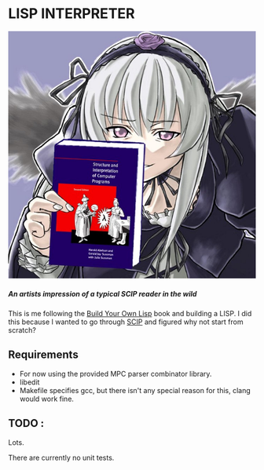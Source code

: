 # LISP INTERPRETER

![*An artists impression of a typical SCIP reader*](doc/scip-lord.jpeg)
##### *An artists impression of a typical SCIP reader in the wild*

This is me following the [Build Your Own Lisp](http://www.buildyourownlisp.com/) book and building a LISP. I did this because I wanted to go through 
[SCIP](https://mitpress.mit.edu/sites/default/files/sicp/full-text/book/book.html) and figured why not start from scratch?


## Requirements 
- For now using the provided MPC parser combinator library.
- libedit
- Makefile specifies gcc, but there isn't any special reason for this, clang would work fine.

## TODO :
Lots. 

There are currently no unit tests. 
